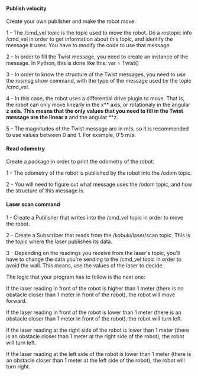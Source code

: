 #### Publish velocity

Create your own publisher and make the robot move:

1 - The /cmd_vel topic is the topic used to move the robot. Do a rostopic info /cmd_vel in order to get information about this topic, and identify the message it uses. You have to modify the code to use that message.

2 - In order to fill the Twist message, you need to create an instance of the message. In Python, this is done like this: var = Twist()

3 - In order to know the structure of the Twist messages, you need to use the rosmsg show command, with the type of the message used by the topic /cmd_vel.

4 - In this case, the robot uses a differential drive plugin to move. That is, the robot can only move linearly in the x** axis, or rotationaly in the angular **z axis. This means that the only values that you need to fill in the Twist message are the linear x** and the angular **z.

5 - The magnitudes of the Twist message are in m/s, so it is recommended to use values between 0 and 1. For example, 0'5 m/s.

#### Read odometry

Create a package in order to print the odometry of the robot:

1 - The odometry of the robot is published by the robot into the /odom topic.

2 - You will need to figure out what message uses the /odom topic, and how the structure of this message is.

#### Laser scan command

1 - Create a Publisher that writes into the /cmd_vel topic in order to move the robot.

2 - Create a Subscriber that reads from the /kobuki/laser/scan topic. This is the topic where the laser publishes its data.

3 - Depending on the readings you receive from the laser's topic, you'll have to change the data you're sending to the /cmd_vel topic in order to avoid the wall. This means, use the values of the laser to decide.

The logic that your program has to follow is the next one:

If the laser reading in front of the robot is higher than 1 meter (there is no obstacle closer than 1 meter in front of the robot), the robot will move forward.

If the laser reading in front of the robot is lower than 1 meter (there is an obstacle closer than 1 meter in front of the robot), the robot will turn left.

If the laser reading at the right side of the robot is lower than 1 meter (there is an obstacle closer than 1 meter at the right side of the robot), the robot will turn left.

If the laser reading at the left side of the robot is lower than 1 meter (there is an obstacle closer than 1 meter at the left side of the robot), the robot will turn right.
